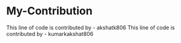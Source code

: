 # My-Contribution

This line of code is contributed by - akshatk806
This line of code is contributed by - kumarkakshat806
